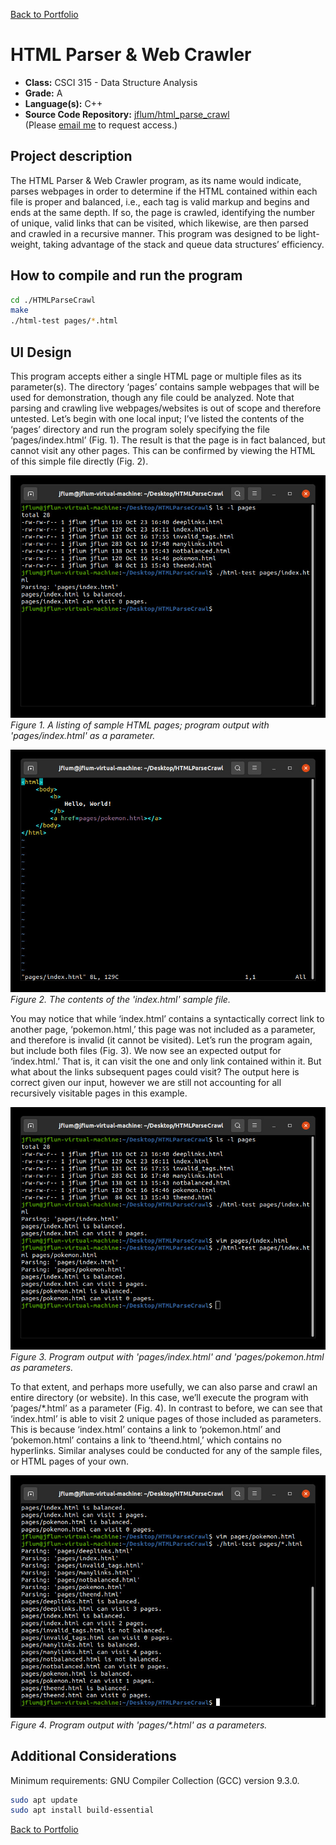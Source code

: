 [Back to Portfolio](./)

HTML Parser & Web Crawler
===============

-   **Class:** CSCI 315 - Data Structure Analysis
-   **Grade:** A
-   **Language(s):** C++
-   **Source Code Repository:** [jflum/html_parse_crawl](https://github.com/jflum/html_parse_crawl.git)  
    (Please [email me](mailto:jflum@csustudent.net?subject=GitHub%20Access) to request access.)

## Project description

The HTML Parser & Web Crawler program, as its name would indicate, parses webpages in order to determine if the HTML contained within each file is proper and balanced, i.e., each tag is valid markup and begins and ends at the same depth. If so, the page is crawled, identifying the number of unique, valid links that can be visited, which likewise, are then parsed and crawled in a recursive manner. This program was designed to be light-weight, taking advantage of the stack and queue data structures’ efficiency.

## How to compile and run the program

```bash
cd ./HTMLParseCrawl
make
./html-test pages/*.html
```

## UI Design

This program accepts either a single HTML page or multiple files as its parameter(s). The directory ‘pages’ contains sample webpages that will be used for demonstration, though any file could be analyzed. Note that parsing and crawling live webpages/websites is out of scope and therefore untested. Let’s begin with one local input; I’ve listed the contents of the ‘pages’ directory and run the program solely specifying the file ‘pages/index.html’ (Fig. 1). The result is that the page is in fact balanced, but cannot visit any other pages. This can be confirmed by viewing the HTML of this simple file directly (Fig. 2). 

![screenshot](images/p2f1.jpg)  
*Figure 1. A listing of sample HTML pages; program output with 'pages/index.html' as a parameter.*

![screenshot](images/p2f2.jpg)  
*Figure 2. The contents of the 'index.html' sample file.*

You may notice that while ‘index.html’ contains a syntactically correct link to another page, ‘pokemon.html,’ this page was not included as a parameter, and therefore is invalid (it cannot be visited). Let’s run the program again, but include both files (Fig. 3). We now see an expected output for ‘index.html.’ That is, it can visit the one and only link contained within it. But what about the links subsequent pages could visit? The output here is correct given our input, however we are still not accounting for all recursively visitable pages in this example. 

![screenshot](images/p2f3.jpg)  
*Figure 3. Program output with 'pages/index.html' and 'pages/pokemon.html as parameters.*

To that extent, and perhaps more usefully, we can also parse and crawl an entire directory (or website). In this case, we’ll execute the program with ‘pages/*.html’ as a parameter (Fig. 4). In contrast to before, we can see that ‘index.html’ is able to visit 2 unique pages of those included as parameters. This is because ‘index.html’ contains a link to ‘pokemon.html’ and ‘pokemon.html’ contains a link to ‘theend.html,’ which contains no hyperlinks. Similar analyses could be conducted for any of the sample files, or HTML pages of your own.  

![screenshot](images/p2f4.jpg)  
*Figure 4. Program output with 'pages/\*.html' as a parameters.*

## Additional Considerations

Minimum requirements: GNU Compiler Collection (GCC) version 9.3.0.  
```bash
sudo apt update
sudo apt install build-essential
```

[Back to Portfolio](./)
